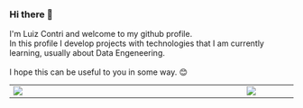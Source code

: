 ### Hi there 👋
I'm Luiz Contri and welcome to my github profile.<br>
In this profile I develop projects with technologies that I am currently learning, usually about Data Engeneering.<br><br>
I hope this can be useful to you in some way. 😊

<center>
<table>
    <tr>
        <td><img width="400px" align="left" src="https://github-readme-stats-sigma-five.vercel.app/api?username=luizcontri&theme=dark&count_private=true"/></td>
        <td><img width="400px" align="left" src="https://github-readme-stats-sigma-five.vercel.app/api/top-langs/?username=luizcontri&hide=html&layout=compact&theme=dark&count_private=true" /></td>
    </tr>
</table>
</center>
<a href="https://www.credly.com/badges/50b59efd-5be8-4f5f-bb79-cf342a4e1a56"><img src="https://github.com/luizcontri/luizcontri/blob/main/cloudpractitioner.png"
                                                                                  style="width:252px;height:132px;border-left:0px;" target="_blank></a>
